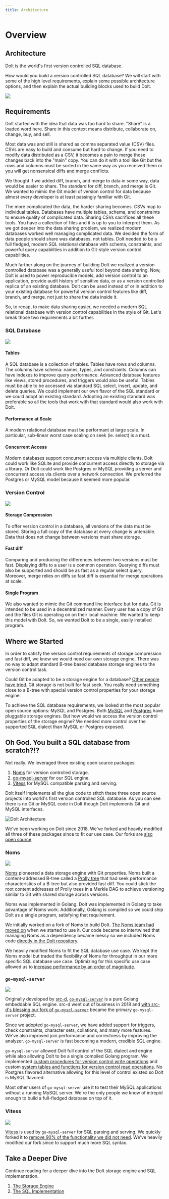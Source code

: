 ```yaml
---
title: Architecture
---
```


# Overview

## Architecture

Dolt is the world's first version controlled SQL database.

How would you build a version controlled SQL database? We will start with some of the high level requirements, explain some possible architecture options, and then explain the actual building blocks used to build Dolt.

![](../.gitbook/assets/architecture-icon.png)

## Requirements

Dolt started with the idea that data was too hard to share. "Share" is a loaded word here. Share in this context means distribute, collaborate on, change, buy, and sell.

Most data was and still is shared as comma separated value (CSV) files. CSVs are easy to build and consume but hard to change. If you need to modify data distributed as a CSV, it becomes a pain to merge those changes back into the "main" copy. You can do it with a tool like Git but the rows and columns must be sorted in the same way as you received them or you will get nonsensical diffs and merge conflicts.

We thought if we added diff, branch, and merge to data in some way, data would be easier to share. The standard for diff, branch, and merge is Git. We wanted to mimic the Git model of version control for data because almost every developer is at least passingly familiar with Git.

The more complicated the data, the harder sharing becomes. CSVs map to individual tables. Databases have multiple tables, schema, and constraints to ensure quality of complicated data. Sharing CSVs sacrifices all these tools. You have a collection of files and it is up to you to interpret them. As we got deeper into the data sharing problem, we realized modern databases worked well managing complicated data. We decided the form of data people should share was databases, not tables. Dolt needed to be a full fledged, modern SQL relational database with schema, constraints, and powerful query capabilities in addition to Git-style version control capabilities.

Much farther along on the journey of building Dolt we realized a version controlled database was a generally useful tool beyond data sharing. Now, Dolt is used to power reproducible models, add version control to an application, provide audit history of sensitive data, or as a version controlled replica of an existing database. Dolt can be used instead of or in addition to your existing database for powerful version control features like diff, branch, and merge, not just to share the data inside it.

So, to recap, to make data sharing easier, we needed a modern SQL relational database with version control capabilities in the style of Git. Let's break those two requirements a bit further.

### SQL Database

![](../.gitbook/assets/sql-icon.png)

#### Tables

A SQL database is a collection of tables. Tables have rows and columns. The columns have schema: names, types, and constraints. Columns can have indexes to improve query performance. Advanced database features like views, stored procedures, and triggers would also be useful. Tables must be able to be accessed via standard SQL select, insert, update, and delete queries. We could implement our own flavor of the SQL standard or we could adopt an existing standard. Adopting an existing standard was preferable so all the tools that work with that standard would also work with Dolt.

#### Performance at Scale

A modern relational database must be performant at large scale. In particular, sub-linear worst case scaling on seek (ie. select) is a must.

#### Concurrent Access

Modern databases support concurrent access via multiple clients. Dolt could work like SQLite and provide concurrent access directly to storage via a library. Or Dolt could work like Postgres or MySQL providing a server and concurrent access via clients over a network connection. We preferred the Postgres or MySQL model because it seemed more popular.

### Version Control

![](../.gitbook/assets/version-control-icon.png)

#### Storage Compression

To offer version control in a database, all versions of the data must be stored. Storing a full copy of the database at every change is untenable. Data that does not change between versions must share storage.

#### Fast diff

Comparing and producing the differences between two versions must be fast. Displaying diffs to a user is a common operation. Querying diffs must also be supported and should be as fast as a regular select query. Moreover, merge relies on diffs so fast diff is essential for merge operations at scale.

#### Single Program

We also wanted to mimic the Git command line interface but for data. Git is intended to be used in a decentralized manner. Every user has a copy of Git and the files Git is operating on on their local machine. We wanted to keep this model with Dolt. So, we wanted Dolt to be a single, easily installed program.

## Where we Started

In order to satisfy the version control requirements of storage compression and fast diff, we knew we would need our own storage engine. There was no way to adapt standard B-tree based database storage engines to the version control task.

Could Git be adapted to be a storage engine for a database? [Other people have tried](https://www.dolthub.com/blog/2021-11-26-so-you-want-git-database/#using-git-as-a-database). Git storage is not built for fast seek. You really need something close to a B-tree with special version control properties for your storage engine.

To achieve the SQL database requirements, we looked at the most popular open source options: MySQL and Postgres. Both [MySQL](https://dev.mysql.com/doc/refman/8.0/en/storage-engines.html) and [Postgres](https://www.dolthub.com/blog/2022-01-26-creating-a-postgres-foreign-data-wrapper/) have pluggable storage engines. But how would we access the version control properties of the storage engine? We needed more control over the supported SQL dialect than MySQL or Postgres exposed.

## Oh God. You built a SQL database from scratch?!?

Not really. We leveraged three existing open source packages:

1. [Noms](https://github.com/attic-labs/noms) for version controlled storage.
2. [go-mysql-server](https://github.com/dolthub/go-mysql-server) for our SQL engine.
3. [Vitess](https://github.com/dolthub/vitess) for MySQL compatible parsing and serving.

Dolt itself implements all the glue code to stitch these three open source projects into world's first version controlled SQL database. As you can see there is no Git or MySQL code in Dolt though Dolt implements Git and MySQL interfaces.

![Dolt Architecture](../.gitbook/assets/dolt-architecture.png)

We've been working on Dolt since 2018. We've forked and heavily modified all three of these packages since to fit our use case. Our forks are [also open source](https://github.com/dolthub).

### Noms

![](../.gitbook/assets/noms.png)

[Noms](https://github.com/attic-labs/noms) pioneered a data storage engine with Git properties. Noms built a content-addressed B-tree called a [Prolly tree](storage-engine/prolly-tree.md) that had seek performance characteristics of a B-tree but also provided fast diff. You could stick the root content addresses of Prolly trees in a Merkle DAG to achieve versioning similar to Git with shared storage across versions.

Noms was implemented in Golang. Dolt was implemented in Golang to take advantage of Noms work. Additionally, Golang is compiled so we could ship Dolt as a single program, satisfying that requirement.

We initially worked on a fork of Noms to build Dolt. [The Noms team had moved on](https://techcrunch.com/2018/01/08/salesforce-acquires-attic-labs-the-startup-behind-decentralized-database-noms/) when we started to use it. Our code became so intertwined that managing Noms as a dependency became messy so we included Noms code [directly in the Dolt repository](https://github.com/dolthub/dolt/tree/main/go/store).

We heavily modified Noms to fit the SQL database use case. We kept the Noms model but traded the flexibility of Noms for throughput in our more specific SQL database use case. Optimizing for this specific use case allowed us to [increase performance by an order of magnitude](https://www.dolthub.com/blog/2023-05-05-dolt-1-dot-0/#production-performance).

### `go-mysql-server`

![](../.gitbook/assets/go-mysql-server-small.png)

Originally developed by [src-d](https://github.com/src-d), [`go-mysql-server`](https://github.com/dolthub/go-mysql-server) is a pure Golang embeddable SQL engine. src-d went out of business in 2018 and [with src-d's blessing our fork of `go-mysql-server`](https://www.dolthub.com/blog/2020-05-04-adopting-go-mysql-server/) became the primary `go-mysql-server` project.

Since we adopted `go-mysql-server`, we have added support for triggers, check constraints, character sets, collations, and many more features. We've also improved join performance and correctness by improving the analyzer. `go-mysql-server` is fast becoming a modern, credible SQL engine.

`go-mysql-server` allowed Dolt full control of the SQL dialect and engine while also allowing Dolt to be a single compiled Golang program. We implemented [custom procedures for version control write operations](../sql-reference/version-control/dolt-sql-procedures.md) and custom [system tables and functions for version control read operations](../sql-reference/version-control/dolt-system-tables.md). No Postgres flavored alternative allowing for this level of control existed so Dolt is MySQL flavored.

Most other users of `go-mysql-server` use it to test their MySQL applications without a running MySQL server. We're the only people we know of intrepid enough to build a full-fledged database on top of it.

### Vitess

![](../.gitbook/assets/vitess-horizontal.png)

[Vitess](https://github.com/dolthub/vitess) is used by `go-mysql-server` for SQL parsing and serving. We quickly forked it to [remove 90% of the functionality we did not need](https://www.dolthub.com/blog/2020-09-23-vitess-pruning/). We've heavily modified our fork since to support much more SQL syntax.

## Take a Deeper Dive

Continue reading for a deeper dive into the Dolt storage engine and SQL implementation.

1. [The Storage Engine](storage-engine/)
2. [The SQL Implementation](sql/)
